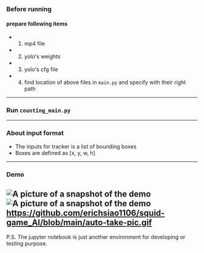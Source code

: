 ### Before running
#### prepare following items
* 1. mp4 file
* 2. yolo's weights
* 3. yolo's cfg file
* 4. find location of above files in `main.py` and specify with their right path
---
### Run `counting_main.py`
---
### About input format
* The inputs for tracker is a list of bounding boxes
* Boxes are defined as [x, y, w, h]
---
### Demo
![A picture of a snapshot of the demo](https://i.imgur.com/cldZbR7.jpg)
![A picture of a snapshot of the demo](https://github.com/erichsiao1106/MOT_peoplecounting/t1.jpg)
https://github.com/erichsiao1106/squid-game_AI/blob/main/auto-take-pic.gif
---
P.S. The jupyter notebook is just another environment for developing or testing purpose.

